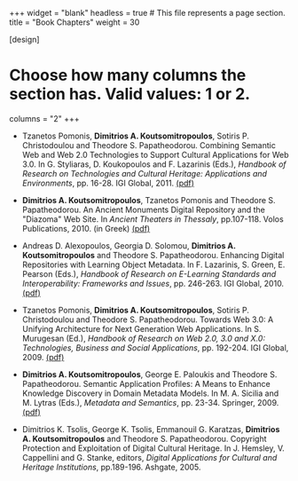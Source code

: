 +++
widget = "blank"
headless = true  # This file represents a page section.
title = "Book Chapters"
weight = 30

[design]
  # Choose how many columns the section has. Valid values: 1 or 2.
  columns = "2"
+++
- Tzanetos Pomonis, **Dimitrios A. Koutsomitropoulos**, Sotiris P. Christodoulou and Theodore S. Papatheodorou. Combining Semantic Web and Web 2.0 Technologies to Support Cultural Applications for Web 3.0. In G. Styliaras, D. Koukopoulos and F. Lazarinis (Eds.), *Handbook of Research on Technologies and Cultural Heritage: Applications and Environments*, pp. 16-28. IGI Global, 2011. [(pdf)](../pdf/ch-web3.pdf)

- **Dimitrios A. Koutsomitropoulos**, Tzanetos Pomonis and Theodore S. Papatheodorou. An Ancient Monuments Digital Repository and the "Diazoma" Web Site. In *Ancient Theaters in Thessaly*, pp.107-118. Volos Publications, 2010. (in Greek) [(pdf)](../pdf/diazoma.pdf)

- Andreas D. Alexopoulos, Georgia D. Solomou, **Dimitrios A. Koutsomitropoulos** and Theodore S. Papatheodorou. Enhancing Digital Repositories with Learning Object Metadata. In F. Lazarinis, S. Green, E. Pearson (Eds.), *Handbook of Research on E-Learning Standards and Interoperability: Frameworks and Issues*, pp. 246-263. IGI Global, 2010. [(pdf)](../pdf/elsi.pdf)

- Tzanetos Pomonis, **Dimitrios A. Koutsomitropoulos**, Sotiris P. Christodoulou and Theodore S. Papatheodorou. Towards Web 3.0: A Unifying Architecture for Next Generation Web Applications. In S. Murugesan (Ed.), *Handbook of Research on Web 2.0, 3.0 and X.0: Technologies, Business and Social Applications*, pp. 192-204. IGI Global, 2009. [(pdf)](../pdf/web3.pdf)

- **Dimitrios A. Koutsomitropoulos**, George E. Paloukis and Theodore S. Papatheodorou. Semantic Application Profiles: A Means to Enhance Knowledge Discovery in Domain Metadata Models. In M. A. Sicilia and M. Lytras (Eds.), *Metadata and Semantics*, pp. 23-34. Springer, 2009. [(pdf)](../pdf/metadata-springer.pdf)

- Dimitrios K. Tsolis, George K. Tsolis, Emmanouil G. Karatzas, **Dimitrios A. Koutsomitropoulos** and Theodore S. Papatheodorou. Copyright Protection and Exploitation of Digital Cultural Heritage. In J. Hemsley, V. Cappellini and G. Stanke, editors, *Digital Applications for Cultural and Heritage Institutions*, pp.189-196. Ashgate, 2005.
